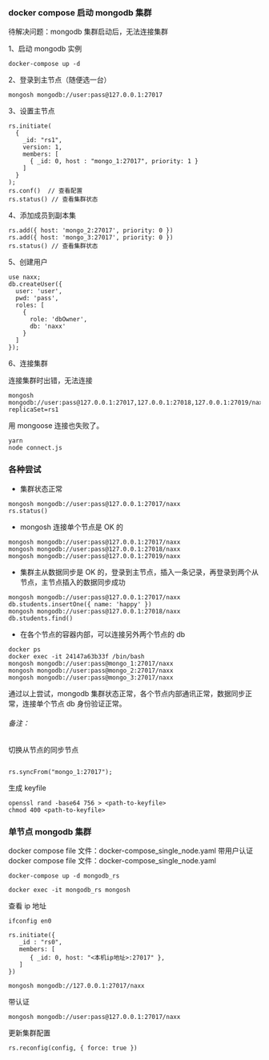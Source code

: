 ### docker compose 启动 mongodb 集群

待解决问题：mongodb 集群启动后，无法连接集群

1、启动 mongodb 实例

```
docker-compose up -d
```

2、登录到主节点（随便选一台）

```
mongosh mongodb://user:pass@127.0.0.1:27017
```

3、设置主节点

```
rs.initiate(
  {
    _id: "rs1",
    version: 1,
    members: [
      { _id: 0, host : "mongo_1:27017", priority: 1 }
    ]
  }
);
rs.conf()  // 查看配置
rs.status() // 查看集群状态
```

4、添加成员到副本集

```
rs.add({ host: 'mongo_2:27017', priority: 0 })
rs.add({ host: 'mongo_3:27017', priority: 0 })
rs.status() // 查看集群状态
```

5、创建用户

```
use naxx;
db.createUser({
  user: 'user',
  pwd: 'pass',
  roles: [
    {
      role: 'dbOwner',
      db: 'naxx'
    }
  ]
});
```

6、连接集群

连接集群时出错，无法连接

```
mongosh mongodb://user:pass@127.0.0.1:27017,127.0.0.1:27018,127.0.0.1:27019/naxx?replicaSet=rs1
```

用 mongoose 连接也失败了。

```
yarn
node connect.js

```

### 各种尝试

- 集群状态正常

```
mongosh mongodb://user:pass@127.0.0.1:27017/naxx
rs.status()
```

- mongosh 连接单个节点是 OK 的

```
mongosh mongodb://user:pass@127.0.0.1:27017/naxx
mongosh mongodb://user:pass@127.0.0.1:27018/naxx
mongosh mongodb://user:pass@127.0.0.1:27019/naxx
```

- 集群主从数据同步是 OK 的，登录到主节点，插入一条记录，再登录到两个从节点，主节点插入的数据同步成功

```
mongosh mongodb://user:pass@127.0.0.1:27017/naxx
db.students.insertOne({ name: 'happy' })
mongosh mongodb://user:pass@127.0.0.1:27018/naxx
db.students.find()
```

- 在各个节点的容器内部，可以连接另外两个节点的 db

```
docker ps
docker exec -it 24147a63b33f /bin/bash
mongosh mongodb://user:pass@mongo_1:27017/naxx
mongosh mongodb://user:pass@mongo_2:27017/naxx
mongosh mongodb://user:pass@mongo_3:27017/naxx
```

通过以上尝试，mongodb 集群状态正常，各个节点内部通讯正常，数据同步正常，连接单个节点 db 身份验证正常。

###### 备注：

切换从节点的同步节点

```

rs.syncFrom("mongo_1:27017");

```

生成 keyfile

```
openssl rand -base64 756 > <path-to-keyfile>
chmod 400 <path-to-keyfile>
```

### 单节点 mongodb 集群

docker compose file 文件：docker-compose_single_node.yaml
带用户认证 docker compose file 文件：docker-compose_single_node.yaml

```
docker-compose up -d mongodb_rs
```

```
docker exec -it mongodb_rs mongosh
```

查看 ip 地址

```
ifconfig en0
```

```
rs.initiate({
   _id : "rs0",
   members: [
      { _id: 0, host: "<本机ip地址>:27017" },
   ]
})
```

```
mongosh mongodb://127.0.0.1:27017/naxx
```

带认证

```
mongosh mongodb://user:pass@127.0.0.1:27017/naxx
```

更新集群配置

```
rs.reconfig(config, { force: true })
```
